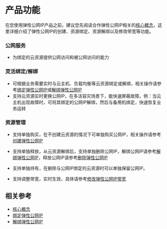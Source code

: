 # 产品功能

在您使用弹性公网IP产品之前，建议您先阅读合作弹性公网IP相关的[核心概念](Core-Concepts.md)，这里详细介绍了弹性公网IP的创建、资源绑定、资源解绑以及修改带宽等功能。
### 公网服务
  - 为绑定的云资源提供公网访问和被公网访问的能力
### 灵活绑定/解绑
  - 可根据业务需要实时与云主机、负载均衡等云资源绑定或解绑，相关操作请参考[绑定弹性公网IP](../Operation-Guide/Associate-Elastic-IP.md)或[解绑弹性公网IP](../Operation-Guide/Disassociate-Elastic-IP.md)
  - 支持云资源实时更换公网IP，在多活容灾场景下，能快速屏蔽故障，例：当云主机出现故障时，可将其绑定的公网IP解绑，然后与备用机绑定，快速恢复业务运转
  
### 资源管理
  - 支持单独购买，在不创建云资源的情况下可单独购买公网IP，相关操作请参考[创建弹性公网IP](../Operation-Guide/Create-Elastic-IP.md)
 
  - 支持单独释放，从云资源解绑后，支持单独删除公网IP，解绑公网IP请参考[解绑弹性公网IP](../Operation-Guide/Disassociate-Elastic-IP.md)，释放公网IP请参考[删除弹性公网IP](../Operation-Guide/Delete-Elastic-IP.md)
  - 支持单独持有，在删除与公网IP绑定的云资源时可以单独保留公网IP。
  - 支持调整带宽，实时生效，具体请参考[修改弹性公网IP带宽](../Operation-Guide/Modify-Elastic-IP.md)

## 相关参考
- [核心概念](Core-Concepts.md)
- [绑定弹性公网IP](../Operation-Guide/Associate-Elastic-IP.md)
- [解绑弹性公网IP](../Operation-Guide/Disassociate-Elastic-IP.md)

